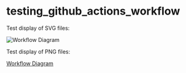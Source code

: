 # testing_github_actions_workflow

Test display of SVG files:

<img src="cp-rtp-tool - 🚀 Prepare RTP (Run RTP Checks) - workflow diagram.svg" alt="Workflow Diagram" width="auto">

Test display of PNG files:

[Workflow Diagram](workflow_diagram.png)
